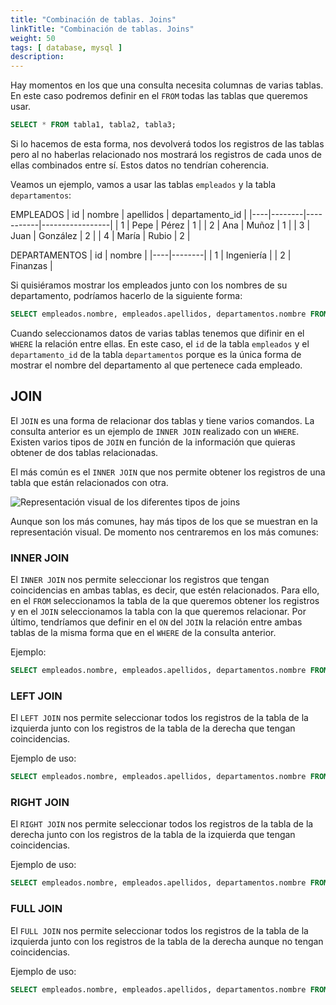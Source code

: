 ```yaml
---
title: "Combinación de tablas. Joins"
linkTitle: "Combinación de tablas. Joins"
weight: 50
tags: [ database, mysql ]
description:  
---
```



Hay momentos en los que una consulta necesita columnas de varias tablas. En este caso podremos definir en el `FROM` todas las tablas que queremos usar.
```sql
SELECT * FROM tabla1, tabla2, tabla3;
```

Si lo hacemos de esta forma, nos devolverá todos los registros de las tablas pero al no haberlas relacionado nos mostrará los registros de cada unos de ellas combinados entre sí.
Estos datos no tendrían coherencia.


Veamos un ejemplo, vamos a usar las tablas `empleados` y la tabla `departamentos`:

EMPLEADOS
| id | nombre | apellidos | departamento_id |
|----|--------|-----------|-----------------|
| 1 | Pepe | Pérez     | 1             |
| 2 | Ana  | Muñoz     | 1             |
| 3 | Juan | González     | 2             |
| 4 | María | Rubio     | 2             |

DEPARTAMENTOS
| id | nombre |
|----|--------|
| 1 | Ingeniería |
| 2 | Finanzas   |

Si quisiéramos mostrar los empleados junto con los nombres de su departamento, podríamos hacerlo de la siguiente forma:
```sql
SELECT empleados.nombre, empleados.apellidos, departamentos.nombre FROM empleados, departamentos WHERE empleados.departamento_id = departamentos.id;
```

Cuando seleccionamos datos de varias tablas tenemos que difinir en el `WHERE` la relación entre ellas. En este caso, el `id` de la tabla `empleados` y el `departamento_id` de la tabla `departamentos` porque es la única forma de mostrar el nombre del departamento al que pertenece cada empleado.



## JOIN
El `JOIN` es una forma de relacionar dos tablas y tiene varios comandos. La consulta anterior es un ejemplo de `INNER JOIN` realizado con un `WHERE`. Existen varios tipos de `JOIN` en función de la información que quieras obtener de dos tablas relacionadas.

El más común es el `INNER JOIN` que nos permite obtener los registros de una tabla que están relacionados con otra. 

![Representación visual de los diferentes tipos de joins](https://www.dofactory.com/img/sql/sql-joins.png)

Aunque son los más comunes, hay más tipos de los que se muestran en la representación visual. De momento nos centraremos en los más comunes:


### INNER JOIN
El `INNER JOIN` nos permite seleccionar los registros que tengan coincidencias en ambas tablas, es decir, que estén relacionados. Para ello, en el `FROM` seleccionamos la tabla de la que queremos obtener los registros y en el `JOIN` seleccionamos la tabla con la que queremos relacionar. Por último, tendríamos que definir en el `ON` del `JOIN` la relación entre ambas tablas de la misma forma que en el `WHERE` de la consulta anterior.

Ejemplo:
```sql
SELECT empleados.nombre, empleados.apellidos, departamentos.nombre FROM empleados JOIN departamentos ON empleados.departamento_id = departamentos.id;
```


### LEFT JOIN
El `LEFT JOIN` nos permite seleccionar todos los registros de la tabla de la izquierda junto con los registros de la tabla de la derecha que tengan coincidencias.

Ejemplo de uso:
```sql
SELECT empleados.nombre, empleados.apellidos, departamentos.nombre FROM empleados LEFT JOIN departamentos ON empleados.departamento_id = departamentos.id;
```

### RIGHT JOIN
El `RIGHT JOIN` nos permite seleccionar todos los registros de la tabla de la derecha junto con los registros de la tabla de la izquierda que tengan coincidencias.

Ejemplo de uso:
```sql
SELECT empleados.nombre, empleados.apellidos, departamentos.nombre FROM empleados RIGHT JOIN departamentos ON empleados.departamento_id = departamentos.id;
```

### FULL JOIN 
El `FULL JOIN` nos permite seleccionar todos los registros de la tabla de la izquierda junto con los registros de la tabla de la derecha aunque no tengan coincidencias.

Ejemplo de uso:
```sql
SELECT empleados.nombre, empleados.apellidos, departamentos.nombre FROM empleados FULL JOIN departamentos ON empleados.departamento_id = departamentos.id;
```
